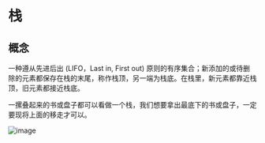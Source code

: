 # 栈
## 概念
一种遵从先进后出 (LIFO，Last in, First out) 原则的有序集合；新添加的或待删除的元素都保存在栈的末尾，称作栈顶，另一端为栈底。在栈里，新元素都靠近栈顶，旧元素都接近栈底。

一摞叠起来的书或盘子都可以看做一个栈，我们想要拿出最底下的书或盘子，一定要现将上面的移走才可以。

![image](https://user-gold-cdn.xitu.io/2017/6/26/203ec2f15dff3c57852c3e0c6a034ce5?imageView2/0/w/1280/h/960/format/webp/ignore-error/1)